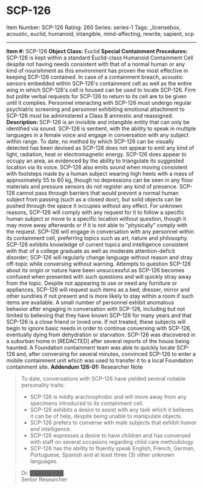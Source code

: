 # SCP-126
Item Number: SCP-126
Rating: 260
Series: series-1
Tags: _licensebox, acoustic, euclid, humanoid, intangible, mind-affecting, rewrite, sapient, scp

---

**Item #:** SCP-126
**Object Class:** Euclid
**Special Containment Procedures:** SCP-126 is kept within a standard Euclid-class Humanoid Containment Cell despite not having needs consistent with that of a normal human or any kind of nourishment as this environment has proven the most effective in keeping SCP-126 contained.
In case of a containment breach, acoustic sensors embedded within SCP-126's containment cell as well as the entire wing in which SCP-126's cell is housed can be used to locate SCP-126. Firm but polite verbal requests for SCP-126 to return to its cell are to be given until it complies.
Personnel interacting with SCP-126 must undergo regular psychiatric screening and personnel exhibiting emotional attachment to SCP-126 must be administered a Class B amnestic and reassigned.
**Description:** SCP-126 is an invisible and intangible entity that can only be identified via sound. SCP-126 is sentient, with the ability to speak in multiple languages in a female voice and engage in conversation with any subject within range. To date, no method by which SCP-126 can be visually detected has been devised as SCP-126 does not appear to emit any kind of light, radiation, heat or electromagnetic energy. SCP-126 does appear to occupy an area, as evidenced by the ability to triangulate its suggested location via its voice. SCP-126 also emits sound when moving consistent with footsteps made by a human subject wearing high heels with a mass of approximately 55 to 60 kg, though no depressions can be seen in any floor materials and pressure sensors do not register any kind of presence. SCP-126 cannot pass through barriers that would prevent a normal human subject from passing (such as a closed door), but solid objects can be pushed through the space it occupies without any effect. For unknown reasons, SCP-126 will comply with any request for it to follow a specific human subject or move to a specific location without question, though it may move away afterwards or if it is not able to "physically" comply with the request.
SCP-126 will engage in conversation with any personnel within its containment cell, preferring topics such as art, nature and philosophy. SCP-126 exhibits knowledge of current topics and intelligence consistent with that of a college graduate as well as moderate attention-deficit disorder; SCP-126 will regularly change language without reason and stray off-topic while conversing without warning. Attempts to question SCP-126 about its origin or nature have been unsuccessful as SCP-126 becomes confused when presented with such questions and will quickly stray away from the topic. Despite not appearing to use or need any furniture or appliances, SCP-126 will request such items as a bed, dresser, mirror and other sundries if not present and is more likely to stay within a room if such items are available.
A small number of personnel exhibit anomalous behavior after engaging in conversation with SCP-126, including but not limited to believing that they have known SCP-126 for many years and that SCP-126 is a close friend or loved one. If not treated, these subjects will begin to ignore basic needs in order to continue conversing with SCP-126, eventually dying from dehydration or starvation.
SCP-126 was discovered in a suburban home in [REDACTED] after several reports of the house being haunted. A Foundation containment team was able to quickly locate SCP-126 and, after conversing for several minutes, convinced SCP-126 to enter a mobile containment unit which was used to transfer it to a local Foundation containment site.
**Addendum 126-01:** Researcher Note
> To date, conversations with SCP-126 have yielded several notable personality traits:
>   * SCP-126 is mildly arachnophobic and will move away from any specimens introduced to its containment cell.
>   * SCP-126 exhibits a desire to assist with any task which it believes it can be of help, despite being unable to manipulate objects.
>   * SCP-126 prefers to converse with male subjects that exhibit humor and intelligence.
>   * SCP-126 expresses a desire to have children and has conversed with staff on several occasions regarding child care methodology.
>   * SCP-126 has the ability to fluently speak English, French, German, Portuguese, Spanish and at least three (3) other unknown languages.
> 

> Dr. █████████  
>  Senior Researcher